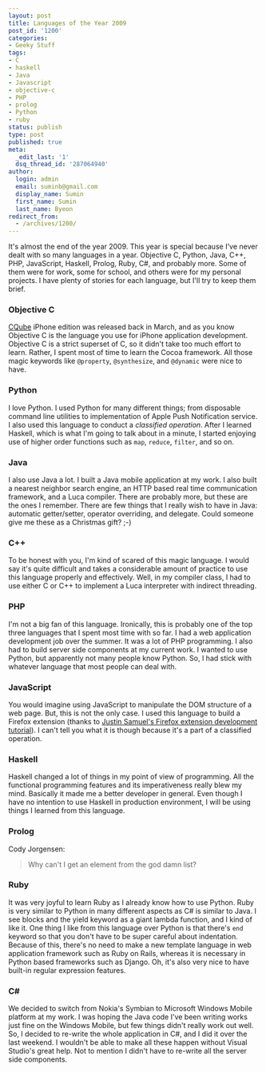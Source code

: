 ```yaml
---
layout: post
title: Languages of the Year 2009
post_id: '1200'
categories:
- Geeky Stuff
tags:
- C
- haskell
- Java
- Javascript
- objective-c
- PHP
- prolog
- Python
- ruby
status: publish
type: post
published: true
meta:
  _edit_last: '1'
  dsq_thread_id: '287064940'
author:
  login: admin
  email: suminb@gmail.com
  display_name: Sumin
  first_name: Sumin
  last_name: Byeon
redirect_from:
  - /archives/1200/
---
```

It's almost the end of the year 2009. This year is special because I've never dealt with so many languages in a year. Objective C, Python, Java, C++, PHP, JavaScript, Haskell, Prolog, Ruby, C#, and probably more. Some of them were for work, some for school, and others were for my personal projects. I have plenty of stories for each language, but I'll try to keep them brief.

### Objective C

[CQube](http://cqube.mobi) iPhone edition was released back in March, and as you know Objective C is the language you use for iPhone application development. Objective C is a strict superset of C, so it didn't take too much effort to learn. Rather, I spent most of time to learn the Cocoa framework. All those magic keywords like `@property`, `@synthesize`, and `@dynamic` were nice to have.

### Python

I love Python. I used Python for many different things; from disposable command line utilities to implementation of Apple Push Notification service. I also used this language to conduct a *classified operation*. After I learned Haskell, which is what I'm going to talk about in a minute, I started enjoying use of higher order functions such as `map`, `reduce`, `filter`, and so on.

### Java

I also use Java a lot. I built a Java mobile application at my work. I also built a nearest neighbor search engine, an HTTP based real time communication framework, and a Luca compiler. There are probably more, but these are the ones I remember. There are few things that I really wish to have in Java: automatic getter/setter, operator overriding, and delegate. Could someone give me these as a Christmas gift? ;-)

### C++

To be honest with you, I'm kind of scared of this magic language. I would say it's quite difficult and takes a considerable amount of practice to use this language properly and effectively. Well, in my compiler class, I had to use either C or C++ to implement a Luca interpreter with indirect threading.

### PHP

I'm not a big fan of this language. Ironically, this is probably one of the top three languages that I spent most time with so far. I had a web application development job over the summer. It was a lot of PHP programming. I also had to build server side components at my current work. I wanted to use Python, but apparently not many people know Python. So, I had stick with whatever language that most people can deal with.

### JavaScript

You would imagine using JavaScript to manipulate the DOM structure of a web page. But, this is not the only case. I used this language to build a Firefox extension (thanks to [Justin Samuel's Firefox extension development tutorial](http://groups.google.com/group/ua-developers/web/firefox-extension-development-tutorial---part-1)). I can't tell you what it is though because it's a part of a classified operation.

### Haskell

Haskell changed a lot of things in my point of view of programming. All the functional programming features and its imperativeness really blew my mind. Basically it made me a better developer in general. Even though I have no intention to use Haskell in production environment, I will be using things I learned from this language.

### Prolog

Cody Jorgensen:

> Why can't I get an element from the god damn list?

### Ruby

It was very joyful to learn Ruby as I already know how to use Python. Ruby is very similar to Python in many different aspects as C# is similar to Java. I see blocks and the yield keyword as a giant lambda function, and I kind of like it. One thing I like from this language over Python is that there's `end` keyword so that you don't have to be super careful about indentation. Because of this, there's no need to make a new template language in web application framework such as Ruby on Rails, whereas it is necessary in Python based frameworks such as Django. Oh, it's also very nice to have built-in regular expression features.

### C\# ###

We decided to switch from Nokia's Symbian to Microsoft Windows Mobile platform at my work. I was hoping the Java code I've been writing works just fine on the Windows Mobile, but few things didn't really work out well. So, I decided to re-write the whole application in C#, and I did it over the last weekend. I wouldn't be able to make all these happen without Visual Studio's great help. Not to mention I didn't have to re-write all the server side components.

